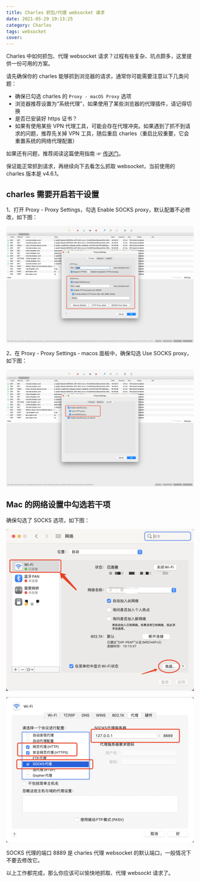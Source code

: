 ```yaml
---
title: Charles 抓包/代理 websocket 请求
date: 2021-05-29 19:13:25
category: Charles
tags: websocket
cover:
---
```


Charles 中如何抓包、代理 websocket 请求？过程有些复杂、坑点颇多，这里提供一份可用的方案。

请先确保你的 charles 能够抓到浏览器的请求，通常你可能需要注意以下几类问题：

- 确保已勾选 charles 的 `Proxy - macOS Proxy` 选项
- 浏览器推荐设置为“系统代理”，如果使用了某些浏览器的代理插件，请记得切换
- 是否已安装好 https 证书？
- 如果有使用某些 VPN 代理工具，可能会存在代理冲突。如果遇到了抓不到请求的问题，推荐先关掉 VPN 工具，随后重启 charles（重启比较重要，它会重置系统的网络代理配置）

如果还有问题，推荐阅读这篇使用指南 ☞ [传送门](https://blog.csdn.net/mxw2552261/article/details/78645118)。

保证能正常抓到请求，再继续向下去看怎么抓取 websocket，当前使用的 charles 版本是 v4.6.1。

## charles 需要开启若干设置

1、打开 Proxy - Proxy Settings，勾选 Enable SOCKS proxy，默认配置不必修改，如下图：

![](/imgs/charles_01.png)

2、在 Proxy - Proxy Settings - macos 面板中，确保勾选 Use SOCKS proxy，如下图：

![](/imgs/charles_02.png)

## Mac 的网络设置中勾选若干项

确保勾选了 SOCKS 选项，如下图：

![](/imgs/mac_01.png)

![](/imgs/mac_02.png)

SOCKS 代理的端口 8889 是 charles 代理 websocket 的默认端口，一般情况下不要去修改它。

以上工作都完成，那么你应该可以愉快地抓取、代理 websockt 请求了。

